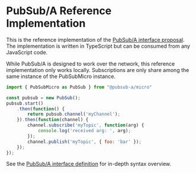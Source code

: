 PubSub/A Reference Implementation
=================================

This is the reference implementation of the [PubSub/A interface proposal][pubsub-interfaces]. The
implementation is written in TypeScript but can be consumed from any JavaScript code.

While PubSub/A is designed to work over the network, this reference implementation only works
locally. Subscriptions are only share among the same instance of the PubSubMicro instance.


```javascript
import { PubSubMicro as PubSub } from "@pubsub-a/micro"

const pubsub = new PubSub();
pubsub.start()
    .then(function() {
        return pubsub.channel('myChannel');
    }).then(function(channel) {
        channel.subscribe('myTopic', function(arg) {
            console.log('received arg: ', arg);
        });
        channel.publish('myTopic', { foo: 'bar' });
    });
});
```

See the [PubSub/A interface definition][pubsub-interfaces] for in-depth syntax overview.

  [pubsub-interfaces]: https://github.com/pubsub-a/interfaces
